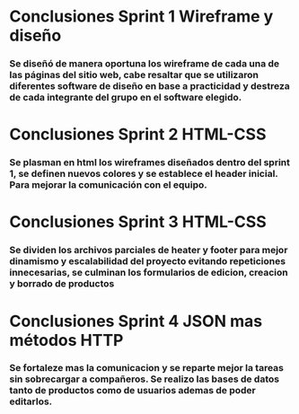 # Conclusiones Sprint 1 Wireframe y diseño
### Se diseñó de manera oportuna los wireframe de cada una de las páginas del sitio web, cabe resaltar que se utilizaron diferentes software de diseño en base a practicidad y destreza de cada integrante del grupo en el software elegido.

# Conclusiones Sprint 2 HTML-CSS
### Se plasman en html los wireframes diseñados dentro del sprint 1, se definen nuevos colores y se establece el header inicial. Para mejorar la comunicación con el equipo.

# Conclusiones Sprint 3 HTML-CSS
### Se dividen los archivos parciales de heater y footer para mejor dinamismo y escalabilidad del proyecto evitando repeticiones innecesarias, se culminan los formularios de edicion, creacion y borrado de productos 

# Conclusiones Sprint 4 JSON mas métodos HTTP
###  Se fortaleze mas la comunicacion y se reparte mejor la tareas sin sobrecargar a compañeros. Se realizo las bases de datos tanto de productos como de usuarios ademas de poder editarlos.

